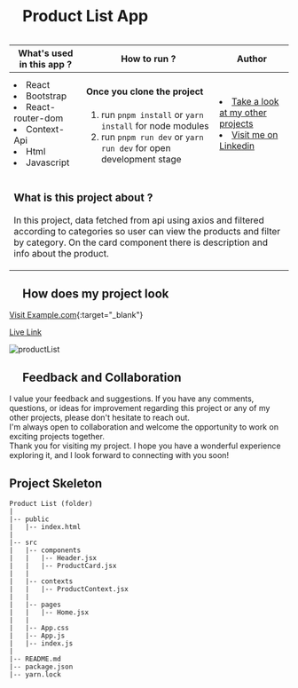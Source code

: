 
<div id="user-content-toc">
  <ul align="left">
    <summary><h1 style="display: inline-block">Product List App</h1></summary>
  </ul>
</div>

<table>
   <thead>
        <tr>
            <th>What's used in this app ?</th>
            <th>How to run ?</th>
            <th>Author</th>
        </tr>
    </thead>
  <tbody>
  <tr>
    <td> 
      <li> React  
      <li> Bootstrap
      <li> React-router-dom  
      <li> Context-Api 
      <li> Html
      <li> Javascript 
    </td>
    <td>  <h4>Once you clone the project</h4>  
      
 1) run  `pnpm install`  or `yarn install` for node modules
 2) run `pnpm run dev` or `yarn run dev` for open development stage
    
   </td>
    <td> <li> <a href="https://github.com/AliDurul" target="_blank">Take a look at my other projects</a> <li> <a href="https://www.linkedin.com/in/ali-durul/" target="_blank">Visit me on Linkedin</a> 
  </tr>
  <tr>
    <td colspan="3"><h3>What is this project about ?</h3> 
<p>
In this project, data fetched from api using axios and filtered according to categories so user can view the products and filter by category. On the card component there is description and info about the product.
</p>
    </td>
  </tr>
      </tbody>
</table>




<div id="user-content-toc">
  <ul align="left">
    <summary><h2>How does my project look</h2></summary>
  </ul>
</div>


[Visit Example.com](https://products-listt.vercel.app){:target="_blank"}

[Live Link](https://products-listt.vercel.app)

![productList](https://github.com/AliDurul/Products-List/assets/80897590/77d4957a-1dfe-4a66-b43d-718092971039)


<div id="user-content-toc">
  <ul align="left">
    <summary><h2>Feedback and Collaboration</h2></summary>
  </ul>
</div>
I value your feedback and suggestions. If you have any comments, questions, or ideas for improvement regarding this project or any of my other projects, please don't hesitate to reach out. <br>
I'm always open to collaboration and welcome the opportunity to work on exciting projects together.<br>
Thank you for visiting my project. I hope you have a wonderful experience exploring it, and I look forward to connecting with you soon!


## Project Skeleton

```
Product List (folder)
|
|-- public
|   |-- index.html
|
|-- src
|   |-- components
|   |   |-- Header.jsx
|   |   |-- ProductCard.jsx
|   |
|   |-- contexts
|   |   |-- ProductContext.jsx
|   |
|   |-- pages
|   |   |-- Home.jsx
|   |
|   |-- App.css
|   |-- App.js
|   |-- index.js
|
|-- README.md
|-- package.json
|-- yarn.lock
```


